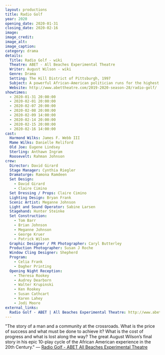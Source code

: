 ```yaml
---
layout: productions
title: Radio Golf
year: 2020
opening_date: 2020-01-31
closing_date: 2020-02-16
image:
image_credit:
image_alt:
image_caption:
category: drama
details:
  Title: Radio Golf - wiki
  Theatre: ABET - All Beaches Experimental Theatre
  Writer: August Wilson - wiki
  Genre: Drama
  Setting: The Hill District of Pittsburgh, 1997
  Subject: A powerful African-American politician runs for the highest office of his career
  Website: http://www.abettheatre.com/2019-2020-season-28/radio-golf/
showtimes: 
  - 2020-01-31 20:00:00
  - 2020-02-01 20:00:00
  - 2020-02-07 20:00:00
  - 2020-02-08 20:00:00
  - 2020-02-09 14:00:00
  - 2020-02-14 20:00:00
  - 2020-02-15 20:00:00
  - 2020-02-16 14:00:00
cast:
  Harmond Wilks: James F. Webb III
  Mame Wilks: Danielle Reliford
  Old Joe: Eugene Lindsey
  Sterling: Anthawn Ingram
  Roosevelt: Rahman Johnson
crew:
  Director: David Girard
  Stage Manager: Cynthia Riegler
  Dramaturge: Ramona Ramdeen
  Set Design: 
    - David Girard
    - Claire Cimino
  Set Dressing / Props: Claire Cimino
  Lighting Design: Bryan Frank
  Scenic Artist: Meganne Johnson
  Light and Sound Operator: Sabine Larsen
  Stagehand: Hunter Steinke
  Set Construction: 
    - Tom Barr
    - Brian Johnson
    - Meganne Johnson
    - George Kruer
    - Patrick Wilson
  Graphic Designer / PR Photographer: Caryl Butterley
  Production Photographer: Susan J Roche
  Window Cling Designer: Shepherd
  Program: 
    - Celia Frank
    - Dagher Printing
  Opening Night Reception: 
    - Theresa Rookey
    - Audrey Dearborn
    - Walter Krupinski
    - Ken Rookey
    - Susan Cathcart
    - Karen Lahey
    - Jodi Moore
external_links:
  Radio Golf - ABET | All Beaches Experimental Theatre: http://www.abettheatre.com/2019-2020-season-28/radio-golf/
---
```


"The story of a man and a community at the crossroads. What is the price of success and what must be done to achieve it? What is the cost of progress and what is lost along the way? The great August Wilson’s final story in his epic 10-play cycle of the African American experience in the 20th Century." — [Radio Golf - ABET All Beaches Experimental Theatre](https://www.abettheatre.com/2019-2020-season-28/radio-golf/)
